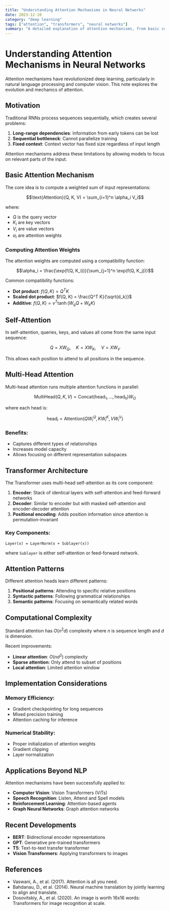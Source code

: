```yaml
---
title: "Understanding Attention Mechanisms in Neural Networks"
date: 2023-12-10
category: "deep learning"
tags: ["attention", "transformers", "neural networks"]
summary: "A detailed explanation of attention mechanisms, from basic concepts to modern transformer architectures."
---
```


# Understanding Attention Mechanisms in Neural Networks

Attention mechanisms have revolutionized deep learning, particularly in natural language processing and computer vision. This note explores the evolution and mechanics of attention.

## Motivation

Traditional RNNs process sequences sequentially, which creates several problems:

1. **Long-range dependencies**: Information from early tokens can be lost
2. **Sequential bottleneck**: Cannot parallelize training
3. **Fixed context**: Context vector has fixed size regardless of input length

Attention mechanisms address these limitations by allowing models to focus on relevant parts of the input.

## Basic Attention Mechanism

The core idea is to compute a weighted sum of input representations:

$$\text{Attention}(Q, K, V) = \sum_{i=1}^n \alpha_i V_i$$

where:
- $Q$ is the query vector
- $K_i$ are key vectors
- $V_i$ are value vectors
- $\alpha_i$ are attention weights

### Computing Attention Weights

The attention weights are computed using a compatibility function:

$$\alpha_i = \frac{\exp(f(Q, K_i))}{\sum_{j=1}^n \exp(f(Q, K_j))}$$

Common compatibility functions:
- **Dot product**: $f(Q, K) = Q^T K$
- **Scaled dot product**: $f(Q, K) = \frac{Q^T K}{\sqrt{d_k}}$
- **Additive**: $f(Q, K) = v^T \tanh(W_q Q + W_k K)$

## Self-Attention

In self-attention, queries, keys, and values all come from the same input sequence:

$$Q = XW_Q, \quad K = XW_K, \quad V = XW_V$$

This allows each position to attend to all positions in the sequence.

## Multi-Head Attention

Multi-head attention runs multiple attention functions in parallel:

$$\text{MultiHead}(Q, K, V) = \text{Concat}(\text{head}_1, ..., \text{head}_h)W_O$$

where each head is:

$$\text{head}_i = \text{Attention}(QW_i^Q, KW_i^K, VW_i^V)$$

### Benefits:
- Captures different types of relationships
- Increases model capacity
- Allows focusing on different representation subspaces

## Transformer Architecture

The Transformer uses multi-head self-attention as its core component:

1. **Encoder**: Stack of identical layers with self-attention and feed-forward networks
2. **Decoder**: Similar to encoder but with masked self-attention and encoder-decoder attention
3. **Positional encoding**: Adds position information since attention is permutation-invariant

### Key Components:

```
Layer(x) = LayerNorm(x + Sublayer(x))
```

where `Sublayer` is either self-attention or feed-forward network.

## Attention Patterns

Different attention heads learn different patterns:

1. **Positional patterns**: Attending to specific relative positions
2. **Syntactic patterns**: Following grammatical relationships
3. **Semantic patterns**: Focusing on semantically related words

## Computational Complexity

Standard attention has $O(n^2 d)$ complexity where $n$ is sequence length and $d$ is dimension.

Recent improvements:
- **Linear attention**: $O(nd^2)$ complexity
- **Sparse attention**: Only attend to subset of positions
- **Local attention**: Limited attention window

## Implementation Considerations

### Memory Efficiency:
- Gradient checkpointing for long sequences
- Mixed precision training
- Attention caching for inference

### Numerical Stability:
- Proper initialization of attention weights
- Gradient clipping
- Layer normalization

## Applications Beyond NLP

Attention mechanisms have been successfully applied to:

- **Computer Vision**: Vision Transformers (ViTs)
- **Speech Recognition**: Listen, Attend and Spell models
- **Reinforcement Learning**: Attention-based agents
- **Graph Neural Networks**: Graph attention networks

## Recent Developments

- **BERT**: Bidirectional encoder representations
- **GPT**: Generative pre-trained transformers
- **T5**: Text-to-text transfer transformer
- **Vision Transformers**: Applying transformers to images

## References

- Vaswani, A., et al. (2017). Attention is all you need.
- Bahdanau, D., et al. (2014). Neural machine translation by jointly learning to align and translate.
- Dosovitskiy, A., et al. (2020). An image is worth 16x16 words: Transformers for image recognition at scale.
